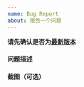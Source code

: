 ```yaml
---
name: Bug Report
about: 报告一个问题
---
```


**请先确认是否为[最新版本](https://github.com/zenghongtu/Mob/releases/latest)**

#### 问题描述

#### 截图（可选）

